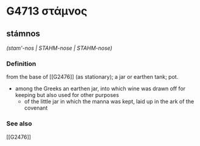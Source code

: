 # G4713 στάμνος

## stámnos

_(stam'-nos | STAHM-nose | STAHM-nose)_

### Definition

from the base of [[G2476]] (as stationary); a jar or earthen tank; pot.

- among the Greeks an earthen jar, into which wine was drawn off for keeping but also used for other purposes
  - of the little jar in which the manna was kept, laid up in the ark of the covenant

### See also

[[G2476]]

